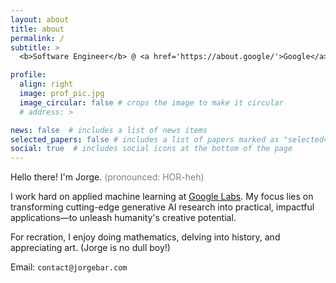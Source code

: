 ```yaml
---
layout: about
title: about
permalink: /
subtitle: > 
  <b>Software Engineer</b> @ <a href='https://about.google/'>Google</a> • <b>Previously:</b><a href='https://about.meta.com/'> Meta</a>

profile:
  align: right
  image: prof_pic.jpg
  image_circular: false # crops the image to make it circular
  # address: >

news: false  # includes a list of news items
selected_papers: false # includes a list of papers marked as "selected={true}"
social: true  # includes social icons at the bottom of the page
---
```

Hello there! I'm Jorge. <span style="color:grey">(pronounced: HOR-heh)</span> 

I work hard on applied machine learning at <a href='https://labs.google/'>Google Labs</a>. My focus lies on transforming cutting-edge generative AI research into practical, impactful applications—to unleash humanity's creative potential.

For recration, I enjoy doing mathematics, delving into history, and appreciating art. (Jorge is no dull boy!)

Email: `contact@jorgebar.com`